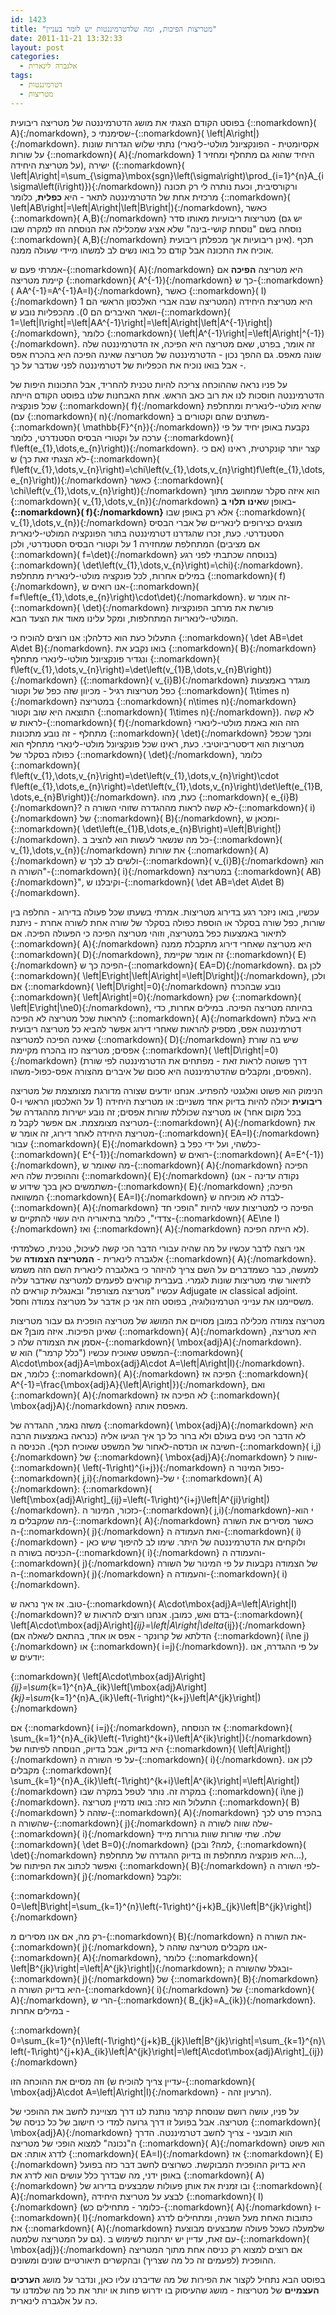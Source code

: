 ```yaml
---
id: 1423
title: "מטריצות הפיכות, ומה שלדטרמיננטות יש לומר בעניין"
date: 2011-11-21 13:32:33
layout: post
categories: 
  - אלגברה לינארית
tags: 
  - דטרמיננטות
  - מטריצות
---
```

בפוסט הקודם הצגתי את מושג הדטרמיננטה של מטריצה ריבועית {::nomarkdown}\( A\){:/nomarkdown}, שסימנתי כ-{::nomarkdown}\( \left\|A\right\|\){:/nomarkdown}. נתתי שלוש הגדרות שונות (אקסיומטית - הפונקציונל מולטי-לינארי על שורות {::nomarkdown}\( A\){:/nomarkdown} היחיד שהוא גם מתחלף ומחזיר 1 על מטריצת היחידה), ישירה ({::nomarkdown}\( \left\|A\right\|=\sum_{\sigma}\mbox{sgn}\left(\sigma\right)\prod_{i=1}^{n}A_{i\sigma\left(i\right)}\){:/nomarkdown}) ורקורסיבית, וכעת נותרה לי רק תכונה מרכזית אחת של הדטרמיננטה לתאר - היא <strong>כפלית</strong>, כלומר {::nomarkdown}\( \left\|AB\right\|=\left\|A\right\|\left\|B\right\|\){:/nomarkdown}, כאשר {::nomarkdown}\( A,B\){:/nomarkdown} מטריצות ריבועיות מאותו סדר (יש גם נוסחה בשם "נוסחת קושי-בינה" שלא אציג שמכלילה את הנוסחה הזו למקרה שבו {::nomarkdown}\( A,B\){:/nomarkdown} אינן ריבועיות אך מכפלתן ריבועית). תכף אוכיח את התכונה אבל קודם כל בואו נשים לב למשהו מיידי שעולה ממנה.

אמרתי פעם ש-{::nomarkdown}\( A\){:/nomarkdown} היא מטריצה <strong>הפיכה</strong> אם קיימת מטריצה {::nomarkdown}\( A^{-1}\){:/nomarkdown} כך ש-{::nomarkdown}\( AA^{-1}=A^{-1}A=I\){:/nomarkdown}, כאשר {::nomarkdown}\( I\){:/nomarkdown} היא מטריצת היחידה (המטריצה שבה אברי האלכסון הראשי הם 1 ושאר האיברים הם 0). מהכפליות נובע ש-{::nomarkdown}\( 1=\left\|I\right\|=\left\|AA^{-1}\right\|=\left\|A\right\|\left\|A^{-1}\right\|\){:/nomarkdown}, כלומר {::nomarkdown}\( \left\|A^{-1}\right\|=\left\|A\right\|^{-1}\){:/nomarkdown}. זה אומר, בפרט, שאם מטריצה היא הפיכה, אז הדטרמיננטה שלה שונה מאפס. גם ההפך נכון - הדטרמיננטה של מטריצה שאינה הפיכה היא בהכרח אפס - אבל בואו נוכיח את הכפליות של דטרמיננטה לפני שנדבר על כך.

על פניו נראה שההוכחה צריכה להיות טכנית להחריד, אבל התכונות היפות של הדטרמיננטה חוסכות לנו את רוב כאב הראש. אחת האבחנות שלנו בפוסט הקודם הייתה שכל פונקציה {::nomarkdown}\( f\){:/nomarkdown} שהיא מולטי-לינארית ומתחלפת (עם {::nomarkdown}\( n\){:/nomarkdown} משתנים שהם וקטורים ב-{::nomarkdown}\( \mathbb{F}^{n}\){:/nomarkdown}) נקבעת באופן יחיד על פי ערכה על וקטורי הבסיס הסטנדרטי, כלומר {::nomarkdown}\( f\left(e_{1},\dots,e_{n}\right)\){:/nomarkdown}. קצר יותר קונקרטית, ראינו (אם כי לא הצגתי זאת כך) ש-{::nomarkdown}\( f\left(v_{1},\dots,v_{n}\right)=\chi\left(v_{1},\dots,v_{n}\right)f\left(e_{1},\dots,e_{n}\right)\){:/nomarkdown} כאשר {::nomarkdown}\( \chi\left(v_{1},\dots,v_{n}\right)\){:/nomarkdown} הוא איזה סקלר שמחושב מתוך {::nomarkdown}\( v_{1},\dots,v_{n}\){:/nomarkdown} באופן ש<strong>אינו תלוי ב-{::nomarkdown}\( f\){:/nomarkdown}</strong> אלא רק באופן שבו {::nomarkdown}\( v_{1},\dots,v_{n}\){:/nomarkdown} מוצגים כצירופים לינאריים של אברי הבסיס הסטנדרטי. כעת, זכרו שהגדרנו דטרמיננטה בתור הפונקציה המולטי-לינארית המתחלפת שמחזירה 1 על וקטורי הבסיס הסטנדרטי, ולכן (אם מציבים {::nomarkdown}\( f=\det\){:/nomarkdown} בנוסחה שכתבתי לפני רגע) {::nomarkdown}\( \det\left(v_{1},\dots,v_{n}\right)=\chi\){:/nomarkdown}. במילים אחרות, לכל פונקציה מולטי-לינארית מתחלפת {::nomarkdown}\( f\){:/nomarkdown}, אנו רואים ש-{::nomarkdown}\( f=f\left(e_{1},\dots,e_{n}\right)\cdot\det\){:/nomarkdown}. זה אומר ש-{::nomarkdown}\( \det\){:/nomarkdown} פורשת את מרחב הפונקציות המולטי-לינאריות המתחלפות, ומקל עלינו מאוד את הצעד הבא.

התעלול כעת הוא כדלהלן: אנו רוצים להוכיח כי {::nomarkdown}\( \det AB=\det A\det B\){:/nomarkdown}. בואו נקבע את {::nomarkdown}\( B\){:/nomarkdown} ונגדיר פונקציונל מולטי-לינארי מתחלף {::nomarkdown}\( f\left(v_{1},\dots,v_{n}\right)=\det\left(v_{1}B,\dots,v_{n}B\right)\){:/nomarkdown} ({::nomarkdown}\( v_{i}B\){:/nomarkdown} מוגדר באמצעות כפל מטריצות רגיל - מכיוון שזה כפל של וקטור {::nomarkdown}\( 1\times n\){:/nomarkdown} במטריצה {::nomarkdown}\( n\times n\){:/nomarkdown} התוצאה היא שוב וקטור {::nomarkdown}\( 1\times n\){:/nomarkdown}). לא קשה לראות ש-{::nomarkdown}\( f\){:/nomarkdown} הזה הוא באמת מולטי-לינארי מתחלף - זה נובע מתכונות {::nomarkdown}\( \det\){:/nomarkdown} ומכך שכפל מטריצות הוא דיסטריביוטיבי. כעת, ראינו שכל פונקציונל מולטי-לינארי מתחלף הוא כפולה בסקלר של {::nomarkdown}\( \det\){:/nomarkdown}, כלומר {::nomarkdown}\( f\left(v_{1},\dots,v_{n}\right)=\det\left(v_{1},\dots,v_{n}\right)\cdot f\left(e_{1},\dots,e_{n}\right)=\det\left(v_{1},\dots,v_{n}\right)\det\left(e_{1}B,\dots,e_{n}B\right)\){:/nomarkdown}. כעת, מהו {::nomarkdown}\( e_{i}B\){:/nomarkdown}? לא קשה לראות מההגדרה שזוהי השורה ה-{::nomarkdown}\( i\){:/nomarkdown} של {::nomarkdown}\( B\){:/nomarkdown}, ומכאן ש-{::nomarkdown}\( \det\left(e_{1}B,\dots,e_{n}B\right)=\left\|B\right\|\){:/nomarkdown}. כל מה שנשאר לעשות הוא להציב ב-{::nomarkdown}\( v_{1},\dots,v_{n}\){:/nomarkdown} את שורות {::nomarkdown}\( A\){:/nomarkdown} ולשים לב לכך ש-{::nomarkdown}\( v_{i}B\){:/nomarkdown} הוא "השורה ה-{::nomarkdown}\( i\){:/nomarkdown} במטריצה {::nomarkdown}\( AB\){:/nomarkdown}", וקיבלנו ש-{::nomarkdown}\( \det AB=\det A\det B\){:/nomarkdown}.

עכשיו, בואו ניזכר רגע בדירוג מטריצות. אמרתי בשעתו שכל פעולה בדירוג - החלפה בין שורות, כפל שורה בסקלר או הוספת כפולה בסקלר של שורה אחת לשורה אחרת - ניתנת לתיאור באמצעות כפל במטריצה, וזוהי מטריצה הפיכה כי הפעולה הפיכה. אם {::nomarkdown}\( A\){:/nomarkdown} היא מטריצה שאחרי דירוג מתקבלת ממנה {::nomarkdown}\( D\){:/nomarkdown}, זה אומר שקיימת {::nomarkdown}\( E\){:/nomarkdown} הפיכה כך ש-{::nomarkdown}\( EA=D\){:/nomarkdown}. לכן גם {::nomarkdown}\( \left\|E\right\|\left\|A\right\|=\left\|D\right\|\){:/nomarkdown}, ולכן אם {::nomarkdown}\( \left\|D\right\|=0\){:/nomarkdown} נובע שבהכרח {::nomarkdown}\( \left\|A\right\|=0\){:/nomarkdown} שכן {::nomarkdown}\( \left\|E\right\|\ne0\){:/nomarkdown}, בהיותה מטריצה הפיכה. במילים אחרות, כדי להראות שכל מטריצה לא הפיכה {::nomarkdown}\( A\){:/nomarkdown} היא בעלת דטרמיננטה אפס, מספיק להראות שאחרי דירוג אפשר להביא כל מטריצה ריבועית שאינה הפיכה למטריצה {::nomarkdown}\( D\){:/nomarkdown} שיש בה שורת אפסים; מטריצה כזו בהכרח מקיימת {::nomarkdown}\( \left\|D\right\|=0\){:/nomarkdown} (דרך פשוטה לראות זאת - מפתחים את הדטרמיננטה לפי שורת האפסים, ומקבלים שהדטרמיננטה היא סכום של איברים מהצורה אפס-כפול-משהו).

הנימוק הוא פשוט ואלגנטי להפתיע. אנחנו יודעים שצורה מדורגת מצומצמת של מטריצה <strong>ריבועית</strong> יכולה להיות בדיוק אחד משניים: או מטריצת היחידה (1 על האלכסון הראשי ו-0 בכל מקום אחר) או מטריצה שכוללת שורות אפסים; זה נובע ישירות מההגדרה של מטריצה מצומצמת. אם אפשר לקבל מ-{::nomarkdown}\( A\){:/nomarkdown} את מטריצת היחידה לאחר דירוג, זה אומר ש-{::nomarkdown}\( EA=I\){:/nomarkdown} עבור {::nomarkdown}\( E\){:/nomarkdown} כלשהי, ועל ידי כפל ב-{::nomarkdown}\( E^{-1}\){:/nomarkdown} רואים ש-{::nomarkdown}\( A=E^{-1}\){:/nomarkdown}, מה שאומר ש-{::nomarkdown}\( A\){:/nomarkdown} הפיכה וההופכית שלה היא {::nomarkdown}\( E\){:/nomarkdown} (נקודה עדינה - אנו משתמשים כאן בכך שידוע ש-{::nomarkdown}\( E\){:/nomarkdown} הפיכה; המשוואה {::nomarkdown}\( EA=I\){:/nomarkdown} לבדה לא מוכיחה ש-{::nomarkdown}\( A\){:/nomarkdown} הפיכה כי למטריצות עשוי להיות "הופכי חד צדדי", כלומר בתיאוריה היה עשוי להתקיים ש-{::nomarkdown}\( AE\ne I\){:/nomarkdown} ואז {::nomarkdown}\( A\){:/nomarkdown} לא הייתה הפיכה).

אני רוצה לדבר עכשיו על מה שהיה עבורי הדבר הכי קשה לעיכול, טכנית, כשלמדתי אלגברה לינארית - <strong>המטריצה הצמודה</strong> של {::nomarkdown}\( A\){:/nomarkdown}. למעשה, כבר כשמדברים על השם צריך להיזהר כי באלגברה לינארית השם הזה משמש לתיאור שתי מטריצות שונות לגמרי. בעברית קוראים לפעמים למטריצה שאדבר עליה עכשיו "מטריצה מצורפת" ובאנגלית קוראים לה Adjugate או classical adjoint. משסיימנו את ענייני הטרמינולוגיה, בפוסט הזה אני כן אדבר על מטריצה צמודה וחסל.

מטריצה צמודה מכלילה במובן מסויים את המושג של מטריצה הופכית גם עבור מטריצות שאינן הפיכות. איזה מובן? אם {::nomarkdown}\( A\){:/nomarkdown} היא מטריצה, אסמן את הצמודה שלה כ-{::nomarkdown}\( \mbox{adj}A\){:/nomarkdown}. המשפט שאוכיח עכשיו ("כלל קרמר") הוא ש-{::nomarkdown}\( A\cdot\mbox{adj}A=\mbox{adj}A\cdot A=\left\|A\right\|I\){:/nomarkdown}. כלומר, אם {::nomarkdown}\( A\){:/nomarkdown} הפיכה אז {::nomarkdown}\( A^{-1}=\frac{\mbox{adj}A}{\left\|A\right\|}\){:/nomarkdown}, ואם {::nomarkdown}\( A\){:/nomarkdown} לא הפיכה אז {::nomarkdown}\( \mbox{adj}A\){:/nomarkdown} מאפסת אותה.

משזה נאמר, ההגדרה של {::nomarkdown}\( \mbox{adj}A\){:/nomarkdown} היא לא הדבר הכי נעים בעולם ולא ברור כל כך איך הגיעו אליה (כנראה באמצעות הרבה חשיבה או הנדסה-לאחור של המשפט שאוכיח תכף). הכניסה ה-{::nomarkdown}\( i,j\){:/nomarkdown} של {::nomarkdown}\( \mbox{adj}A\){:/nomarkdown} שווה ל-{::nomarkdown}\( \left(-1\right)^{i+j}\){:/nomarkdown} כפול המינור ה-{::nomarkdown}\( j,i\){:/nomarkdown}-י של {::nomarkdown}\( A\){:/nomarkdown}: {::nomarkdown}\( \left[\mbox{adj}A\right]_{ij}=\left(-1\right)^{i+j}\left\|A^{ji}\right\|\){:/nomarkdown}. כזכור, המינור ה-{::nomarkdown}\( j,i\){:/nomarkdown}-י הוא מה שמקבלים מ-{::nomarkdown}\( A\){:/nomarkdown} כאשר מסירים את השורה ה-{::nomarkdown}\( j\){:/nomarkdown} ואת העמודה ה-{::nomarkdown}\( i\){:/nomarkdown} ולוקחים את הדטרמיננטה של היתר. שימו לב להיפוך שיש כאן - הכניסה בשורה ה-{::nomarkdown}\( i\){:/nomarkdown} והעמודה ה-{::nomarkdown}\( j\){:/nomarkdown} של הצמודה נקבעות על פי המינור של השורה ה-{::nomarkdown}\( j\){:/nomarkdown} והעמודה ה-{::nomarkdown}\( i\){:/nomarkdown}.

טוב. אז איך נראה ש-{::nomarkdown}\( A\cdot\mbox{adj}A=\left\|A\right\|I\){:/nomarkdown}? בדם ואש, כמובן. אנחנו רוצים להראות ש-{::nomarkdown}\( \left[A\cdot\mbox{adj}A\right]_{ij}=\left\|A\right\|\delta_{ij}\){:/nomarkdown} (הדלתא של קרונקר - אפס או אחד, בהתאם לשאלה אם {::nomarkdown}\( i\ne j\){:/nomarkdown} או {::nomarkdown}\( i=j\){:/nomarkdown}). על פי ההגדרה, אנו יודעים ש:

{::nomarkdown}\( \left[A\cdot\mbox{adj}A\right]_{ij}=\sum_{k=1}^{n}A_{ik}\left[\mbox{adj}A\right]_{kj}=\sum_{k=1}^{n}A_{ik}\left(-1\right)^{k+j}\left\|A^{jk}\right\|\){:/nomarkdown}

אם {::nomarkdown}\( i=j\){:/nomarkdown}, אז הנוסחה {::nomarkdown}\( \sum_{k=1}^{n}A_{ik}\left(-1\right)^{k+i}\left\|A^{ik}\right\|\){:/nomarkdown} היא בדיוק, אבל בדיוק, הנוסחה לפיתוח של {::nomarkdown}\( \left\|A\right\|\){:/nomarkdown} על פי השורה ה-{::nomarkdown}\( i\){:/nomarkdown}. לכן אנו מקבלים {::nomarkdown}\( \sum_{k=1}^{n}A_{ik}\left(-1\right)^{k+i}\left\|A^{ik}\right\|=\left\|A\right\|\){:/nomarkdown} במקרה זה. נותר לטפל במקרה שבו {::nomarkdown}\( i\ne j\){:/nomarkdown}. התעלול הוא כזה: בואו נדמיין מטריצה {::nomarkdown}\( B\){:/nomarkdown} שזהה ל-{::nomarkdown}\( A\){:/nomarkdown} בהכרח פרט לכך שהשורה ה-{::nomarkdown}\( j\){:/nomarkdown} שלה שווה לשורה ה-{::nomarkdown}\( i\){:/nomarkdown} שלה. שתי שורות שוות גוררות מייד {::nomarkdown}\( \det B=0\){:/nomarkdown} (למה? ובכן, {::nomarkdown}\( \det\){:/nomarkdown} היא פונקציה מתחלפת וזו בדיוק ההגדרה של מתחלפת...), ואפשר לכתוב את הפיתוח של {::nomarkdown}\( B\){:/nomarkdown} לפי השורה ה-{::nomarkdown}\( j\){:/nomarkdown} ולקבל:

{::nomarkdown}\( 0=\left\|B\right\|=\sum_{k=1}^{n}\left(-1\right)^{j+k}B_{jk}\left\|B^{jk}\right\|\){:/nomarkdown}

רק מה, אם אנו מסירים מ-{::nomarkdown}\( B\){:/nomarkdown} את השורה ה-{::nomarkdown}\( j\){:/nomarkdown}, אנו מקבלים מטריצה שזהה ל-{::nomarkdown}\( A\){:/nomarkdown}, כלומר {::nomarkdown}\( \left\|B^{jk}\right\|=\left\|A^{jk}\right\|\){:/nomarkdown}; ובגלל שהשורה ה-{::nomarkdown}\( j\){:/nomarkdown} של {::nomarkdown}\( B\){:/nomarkdown} היא בדיוק השורה ה-{::nomarkdown}\( i\){:/nomarkdown} של {::nomarkdown}\( A\){:/nomarkdown}, הרי ש-{::nomarkdown}\( B_{jk}=A_{ik}\){:/nomarkdown}. במילים אחרות -

{::nomarkdown}\( 0=\sum_{k=1}^{n}\left(-1\right)^{j+k}B_{jk}\left\|B^{jk}\right\|=\sum_{k=1}^{n}\left(-1\right)^{j+k}A_{ik}\left\|A^{jk}\right\|=\left[A\cdot\mbox{adj}A\right]_{ij}\){:/nomarkdown}

וזה מסיים את ההוכחה הזו (עדיין צריך להוכיח ש-{::nomarkdown}\( \mbox{adj}A\cdot A=\left\|A\right\|I\){:/nomarkdown} - הרעיון זהה).

על פניו, עושה רושם שנוסחת קרמר נותנת לנו דרך מצויינת לחשב את ההופכי של מטריצה. אבל בפועל זו דרך גרועה למדי כי חישוב של כל כניסה של {::nomarkdown}\( \mbox{adj}A\){:/nomarkdown} הוא תובעני - צריך לחשב דטרמיננטה. הדרך ה"נכונה" למצוא הופכי של מטריצה {::nomarkdown}\( A\){:/nomarkdown} הוא פשוט לדרג אותה: אם {::nomarkdown}\( EA=I\){:/nomarkdown} אז {::nomarkdown}\( E\){:/nomarkdown} היא בדיוק ההופכית המבוקשת. כשרוצים לחשב דבר כזה בפועל באופן ידני, מה שבדרך כלל עושים הוא לדרג את {::nomarkdown}\( A\){:/nomarkdown} ובו זמנית את אותן פעולות שמבצעים בדירוג של {::nomarkdown}\( A\){:/nomarkdown}, לבצע על מטריצת היחידה {::nomarkdown}\( I\){:/nomarkdown} (כלומר - מתחילים כש-{::nomarkdown}\( A\){:/nomarkdown} ו-{::nomarkdown}\( I\){:/nomarkdown} כתובות האחת מעל השניה, ומתחילים לדרג את {::nomarkdown}\( A\){:/nomarkdown} שלמעלה כשכל פעולה שמבצעים מבוצעת גם על המטריצה שלמטה). עם זאת, עדיין יש יתרונות לשימוש ב-{::nomarkdown}\( \mbox{adj}\){:/nomarkdown} אם רוצים למצוא רק כניסה אחת מתוך המטריצה ההופכית (לפעמים זה כל מה שצריך) ובהקשרים תיאורטיים שונים ומשונים.

בפוסט הבא נתחיל לקצור את הפירות של מה שדיברנו עליו כאן, ונדבר על מושג <strong>הערכים העצמיים</strong> של מטריצות - מושג שהעיסוק בו ידרוש פחות או יותר את כל מה שלמדנו עד כה על אלגברה לינארית.
